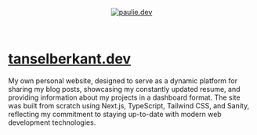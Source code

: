 <p align="center">
  <a href="https://paulie.dev/">
    <img alt="paulie.dev" src="https://tanselberkant.dev/images/github-readme.png" />
  </a>
</p>

<br />

# [tanselberkant.dev][website]

My own personal website, designed to serve as a dynamic platform for sharing my blog posts, showcasing my constantly updated resume, and providing information about my projects in a dashboard format. The site was built from scratch using Next.js, TypeScript, Tailwind CSS, and Sanity, reflecting my commitment to staying up-to-date with modern web development technologies.

[website]: https://tanselberkant.dev
